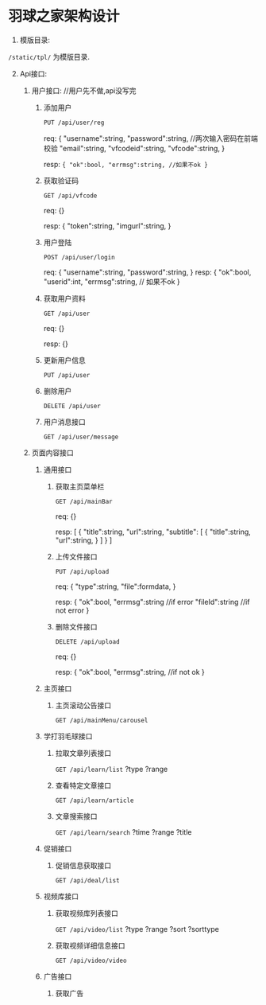 羽球之家架构设计
===============

1. 模版目录:

`/static/tpl/` 为模版目录.

2. Api接口:
	
	1. 用户接口:  //用户先不做,api没写完

		1. 添加用户

			`PUT /api/user/reg`

			req:
			{
				"username":string,
				"password":string,  //两次输入密码在前端校验
				"email":string,
				"vfcodeid":string,
				"vfcode":string,
			}

			resp:
			`{
				"ok":bool,
				"errmsg":string, //如果不ok
			}`
		2. 获取验证码

			`GET /api/vfcode`

			req:
			{}

			resp:
			{
				"token":string,
				"imgurl":string,
			}

		2. 用户登陆

			`POST /api/user/login`

			req:
			{
				"username":string,
				"password":string,
			}
			resp:
			{
				"ok":bool,
				"userid":int,
				"errmsg":string, // 如果不ok
			}
		3. 获取用户资料

			`GET /api/user`

			req:
			{}

			resp:
			{}

		4. 更新用户信息 

			`PUT /api/user`

		4. 删除用户
			
			`DELETE /api/user`

		6. 用户消息接口

			`GET /api/user/message`

	2. 页面内容接口
		
		1. 通用接口

			1. 获取主页菜单栏

				`GET /api/mainBar`

				req:
				{}

				resp:
				[
					{
						"title":string,
						"url":string,
						"subtitle":
							[
								{
									"title":string,
									"url":string,
								}
							]
					}
				]

			2. 上传文件接口

				`PUT /api/upload`

				req:
				{
					"type":string,
					"file":formdata,
				}

				resp:
				{
					"ok":bool,
					"errmsg":string //if error
					"fileId":string //if not error
				}

			3. 删除文件接口

				`DELETE /api/upload`

				req:
				{}

				resp:
				{
					"ok":bool,
					"errmsg":string, //if not ok
				}
				
		2. 主页接口

			1. 主页滚动公告接口

				`GET /api/mainMenu/carousel`

		3. 学打羽毛球接口

			1. 拉取文章列表接口

				`GET /api/learn/list` ?type ?range 

			2. 查看特定文章接口

				`GET /api/learn/article`

			3. 文章搜索接口

				`GET /api/learn/search` ?time ?range ?title
			
		4. 促销接口 

			1. 促销信息获取接口

				`GET /api/deal/list`

		5. 视频库接口

			1. 获取视频库列表接口

				`GET /api/video/list` ?type ?range ?sort ?sorttype

			2. 获取视频详细信息接口

				`GET /api/video/video`

		6. 广告接口

			1. 获取广告




　　